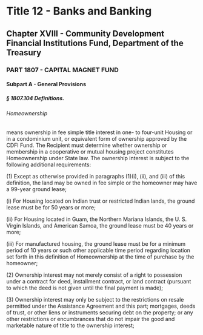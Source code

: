 
# Title 12 - Banks and Banking
## Chapter XVIII - Community Development Financial Institutions Fund, Department of the Treasury
### PART 1807 - CAPITAL MAGNET FUND
#### Subpart A - General Provisions
##### § 1807.104 Definitions.
###### Homeownership

means ownership in fee simple title interest in one- to four-unit Housing or in a condominium unit, or equivalent form of ownership approved by the CDFI Fund. The Recipient must determine whether ownership or membership in a cooperative or mutual housing project constitutes Homeownership under State law. The ownership interest is subject to the following additional requirements:

(1) Except as otherwise provided in paragraphs (1)(i), (ii), and (iii) of this definition, the land may be owned in fee simple or the homeowner may have a 99-year ground lease;

(i) For Housing located on Indian trust or restricted Indian lands, the ground lease must be for 50 years or more;

(ii) For Housing located in Guam, the Northern Mariana Islands, the U. S. Virgin Islands, and American Samoa, the ground lease must be 40 years or more;

(iii) For manufactured housing, the ground lease must be for a minimum period of 10 years or such other applicable time period regarding location set forth in this definition of Homeownership at the time of purchase by the homeowner;

(2) Ownership interest may not merely consist of a right to possession under a contract for deed, installment contract, or land contract (pursuant to which the deed is not given until the final payment is made);

(3) Ownership interest may only be subject to the restrictions on resale permitted under the Assistance Agreement and this part; mortgages, deeds of trust, or other liens or instruments securing debt on the property; or any other restrictions or encumbrances that do not impair the good and marketable nature of title to the ownership interest;
